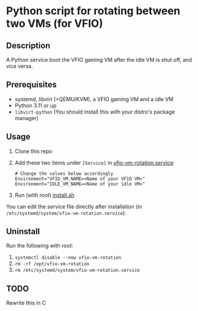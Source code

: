 # Python script for rotating between two VMs (for VFIO)

## Description

A Python service boot the VFIO gaming VM after the idle VM is shut off, and vice versa.

## Prerequisites  

- systemd, libvirt (+QEMU/KVM), a VFIO gaming VM and a idle VM
- Python 3.11 or up
- `libvirt-python` (You should install this with your distro's package manager)

## Usage

1. Clone this repo
2. Add these two items under `[Service]` in [vfio-vm-rotation.service](./vfio-vm-rotation.service):

    ```
    # Change the values below accordingly
    Environment="VFIO_VM_NAME=<Name of your VFIO VM>"
    Environment="IDLE_VM_NAME=<Name of your idle VM>"
    ```

3. Run (with root) [install.sh](./install.sh)

You can edit the service file directly after installation (in `/etc/systemd/system/vfio-vm-rotation.service`).

## Uninstall

Run the following with root:

1. `systemctl disable --now vfio-vm-rotation`
2. `rm -rf /opt/vfio-vm-rotation`
3. `rm /etc/systemd/system/vfio-vm-rotation.service`

## TODO

Rewrite this in C
